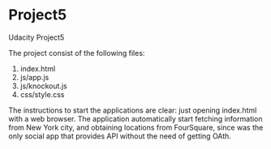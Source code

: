 # Project5
Udacity Project5

The project consist of the following files:

1. index.html
2. js/app.js
3. js/knockout.js
4. css/style.css

The instructions to start the applications are clear: just opening index.html with a web browser. The application automatically start fetching information from New York city, and obtaining locations from FourSquare, since was the only social app that provides API without the need of getting OAth.